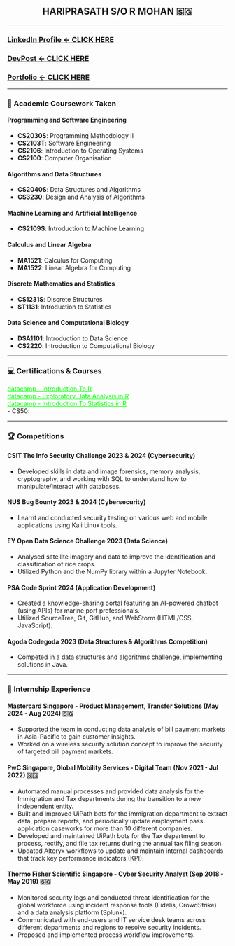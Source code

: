 <h2 align="center">HARIPRASATH S/O R MOHAN 🇸🇬</h2>

<hr>

### [LinkedIn Profile <- CLICK HERE](https://www.linkedin.com/in/hariprasathmohan)
### [DevPost <- CLICK HERE](https://www.linkedin.com/in/hariprasathmohan)
### [Portfolio <- CLICK HERE](https://www.linkedin.com/in/hariprasathmohan)

<hr>

### 📓 Academic Coursework Taken </h3>

#### Programming and Software Engineering
- **CS2030S**: Programming Methodology II
- **CS2103T**: Software Engineering
- **CS2106**: Introduction to Operating Systems
- **CS2100**: Computer Organisation

#### Algorithms and Data Structures
- **CS2040S**: Data Structures and Algorithms
- **CS3230**: Design and Analysis of Algorithms

#### Machine Learning and Artificial Intelligence
- **CS2109S**: Introduction to Machine Learning

#### Calculus and Linear Algebra
- **MA1521**: Calculus for Computing
- **MA1522**: Linear Algebra for Computing

#### Discrete Mathematics and Statistics
- **CS1231S**: Discrete Structures
- **ST1131**: Introduction to Statistics

#### Data Science and Computational Biology
- **DSA1101**: Introduction to Data Science
- **CS2220**: Introduction to Computational Biology
<hr>

<h3 align="left"> 💻 Certifications & Courses </h3>
<p>
  <a href="./datacamp certificates/certificate (2).pdf" style="color: #00FF00;">datacamp - Introduction To R</a><br>
  <a href="./datacamp certificates/certificate (1).pdf" style="color: #00FF00;">datacamp - Exploratory Data Analysis in R</a><br>
  <a href="./datacamp certificates/certificate.pdf" style="color: #00FF00;">datacamp - Introduction To Statistics in R</a><br>
  - CS50:
</p>

<hr>

<h3 align="left">🏆 Competitions</h3>

#### CSIT The Info Security Challenge 2023 & 2024 (Cybersecurity)
- Developed skills in data and image forensics, memory analysis, cryptography, and working with SQL to understand how to manipulate/interact with databases.

#### NUS Bug Bounty 2023 & 2024 (Cybersecurity)
- Learnt and conducted security testing on various web and mobile applications using Kali Linux tools.

#### EY Open Data Science Challenge 2023 (Data Science)
- Analysed satellite imagery and data to improve the identification and classification of rice crops.
- Utilized Python and the NumPy library within a Jupyter Notebook.

#### PSA Code Sprint 2024 (Application Development)
- Created a knowledge-sharing portal featuring an AI-powered chatbot (using APIs) for marine port professionals.
- Utilized SourceTree, Git, GitHub, and WebStorm (HTML/CSS, JavaScript).

#### Agoda Codegoda 2023 (Data Structures & Algorithms Competition)
- Competed in a data structures and algorithms challenge, implementing solutions in Java.

<hr>

<h3 align="left"> 🏢 Internship Experience</h3>

#### Mastercard Singapore - Product Management, Transfer Solutions (May 2024 - Aug 2024) 🇸🇬
- Supported the team in conducting data analysis of bill payment markets in Asia-Pacific to gain customer insights.
- Worked on a wireless security solution concept to improve the security of targeted bill payment markets.

#### PwC Singapore, Global Mobility Services - Digital Team (Nov 2021 - Jul 2022) 🇸🇬
- Automated manual processes and provided data analysis for the Immigration and Tax departments during the transition to a new independent entity.
- Built and improved UiPath bots for the immigration department to extract data, prepare reports, and periodically update employment pass application caseworks for more than 10 different companies.
- Developed and maintained UiPath bots for the Tax department to process, rectify, and file tax returns during the annual tax filing season.
- Updated Alteryx workflows to update and maintain internal dashboards that track key performance indicators (KPI).

#### Thermo Fisher Scientific Singapore - Cyber Security Analyst (Sep 2018 - May 2019) 🇸🇬
- Monitored security logs and conducted threat identification for the global workforce using incident response tools (Fidelis, CrowdStrike) and a data analysis platform (Splunk).
- Communicated with end-users and IT service desk teams across different departments and regions to resolve security incidents.
- Proposed and implemented process workflow improvements.
